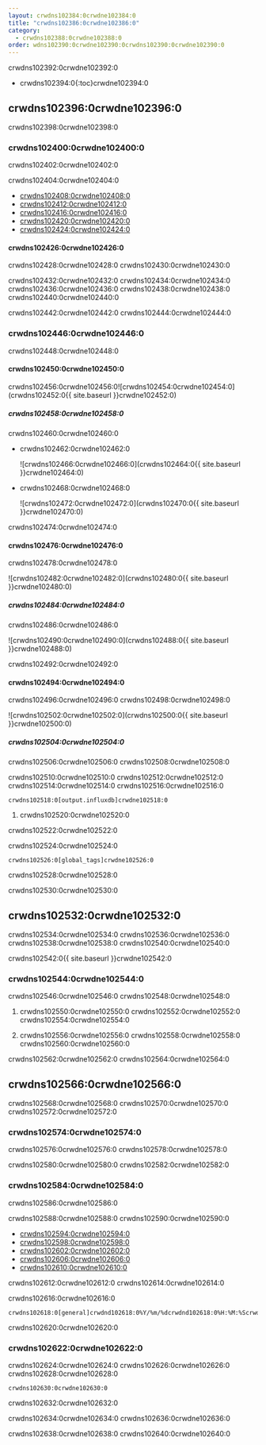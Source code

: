 ```yaml
---
layout: crwdns102384:0crwdne102384:0
title: "crwdns102386:0crwdne102386:0"
category:
  - crwdns102388:0crwdne102388:0
order: wdns102390:0crwdne102390:0crwdns102390:0crwdne102390:0
---
```

crwdns102392:0crwdne102392:0

* crwdns102394:0{:toc}crwdne102394:0

## crwdns102396:0crwdne102396:0

crwdns102398:0crwdne102398:0

### crwdns102400:0crwdne102400:0

crwdns102402:0crwdne102402:0

crwdns102404:0crwdne102404:0

* [crwdns102408:0crwdne102408:0](crwdns102406:0crwdne102406:0)
* [crwdns102412:0crwdne102412:0](crwdns102410:0crwdne102410:0)
* [crwdns102416:0crwdne102416:0](crwdns102414:0crwdne102414:0)
* [crwdns102420:0crwdne102420:0](crwdns102418:0crwdne102418:0)
* [crwdns102424:0crwdne102424:0](crwdns102422:0crwdne102422:0)

#### crwdns102426:0crwdne102426:0

crwdns102428:0crwdne102428:0 crwdns102430:0crwdne102430:0

crwdns102432:0crwdne102432:0 crwdns102434:0crwdne102434:0 crwdns102436:0crwdne102436:0 crwdns102438:0crwdne102438:0 crwdns102440:0crwdne102440:0

crwdns102442:0crwdne102442:0 crwdns102444:0crwdne102444:0

### crwdns102446:0crwdne102446:0

crwdns102448:0crwdne102448:0

#### crwdns102450:0crwdne102450:0

crwdns102456:0crwdne102456:0![crwdns102454:0crwdne102454:0](crwdns102452:0{{ site.baseurl }}crwdne102452:0)

##### crwdns102458:0crwdne102458:0

crwdns102460:0crwdne102460:0

* crwdns102462:0crwdne102462:0
    
    ![crwdns102466:0crwdne102466:0](crwdns102464:0{{ site.baseurl }}crwdne102464:0)

* crwdns102468:0crwdne102468:0
    
    ![crwdns102472:0crwdne102472:0](crwdns102470:0{{ site.baseurl }}crwdne102470:0)

crwdns102474:0crwdne102474:0

#### crwdns102476:0crwdne102476:0

crwdns102478:0crwdne102478:0

![crwdns102482:0crwdne102482:0](crwdns102480:0{{ site.baseurl }}crwdne102480:0)

##### crwdns102484:0crwdne102484:0

crwdns102486:0crwdne102486:0

![crwdns102490:0crwdne102490:0](crwdns102488:0{{ site.baseurl }}crwdne102488:0)

crwdns102492:0crwdne102492:0

#### crwdns102494:0crwdne102494:0

crwdns102496:0crwdne102496:0 crwdns102498:0crwdne102498:0

![crwdns102502:0crwdne102502:0](crwdns102500:0{{ site.baseurl }}crwdne102500:0)

##### crwdns102504:0crwdne102504:0

crwdns102506:0crwdne102506:0 crwdns102508:0crwdne102508:0

crwdns102510:0crwdne102510:0 crwdns102512:0crwdne102512:0 crwdns102514:0crwdne102514:0 crwdns102516:0crwdne102516:0

    crwdns102518:0[output.influxdb]crwdne102518:0
    

1. crwdns102520:0crwdne102520:0

crwdns102522:0crwdne102522:0

crwdns102524:0crwdne102524:0

    crwdns102526:0[global_tags]crwdne102526:0
    

crwdns102528:0crwdne102528:0

crwdns102530:0crwdne102530:0

## crwdns102532:0crwdne102532:0

crwdns102534:0crwdne102534:0 crwdns102536:0crwdne102536:0 crwdns102538:0crwdne102538:0 crwdns102540:0crwdne102540:0

crwdns102542:0{{ site.baseurl }}crwdne102542:0

### crwdns102544:0crwdne102544:0

crwdns102546:0crwdne102546:0 crwdns102548:0crwdne102548:0

1. crwdns102550:0crwdne102550:0 crwdns102552:0crwdne102552:0 crwdns102554:0crwdne102554:0

2. crwdns102556:0crwdne102556:0 crwdns102558:0crwdne102558:0 crwdns102560:0crwdne102560:0

crwdns102562:0crwdne102562:0 crwdns102564:0crwdne102564:0

## crwdns102566:0crwdne102566:0

crwdns102568:0crwdne102568:0 crwdns102570:0crwdne102570:0 crwdns102572:0crwdne102572:0

### crwdns102574:0crwdne102574:0

crwdns102576:0crwdne102576:0 crwdns102578:0crwdne102578:0

crwdns102580:0crwdne102580:0 crwdns102582:0crwdne102582:0

### crwdns102584:0crwdne102584:0

crwdns102586:0crwdne102586:0

crwdns102588:0crwdne102588:0 crwdns102590:0crwdne102590:0

* [crwdns102594:0crwdne102594:0](crwdns102592:0crwdne102592:0)
* [crwdns102598:0crwdne102598:0](crwdns102596:0crwdne102596:0)
* [crwdns102602:0crwdne102602:0](crwdns102600:0crwdne102600:0)
* [crwdns102606:0crwdne102606:0](crwdns102604:0crwdne102604:0)
* [crwdns102610:0crwdne102610:0](crwdns102608:0crwdne102608:0)

crwdns102612:0crwdne102612:0 crwdns102614:0crwdne102614:0

crwdns102616:0crwdne102616:0

    crwdns102618:0[general]crwdnd102618:0%Y/%m/%dcrwdnd102618:0%H:%M:%Scrwdnd102618:0{instance_id}crwdne102618:0
    

crwdns102620:0crwdne102620:0

### crwdns102622:0crwdne102622:0

crwdns102624:0crwdne102624:0 crwdns102626:0crwdne102626:0 crwdns102628:0crwdne102628:0

    crwdns102630:0crwdne102630:0
    

crwdns102632:0crwdne102632:0

crwdns102634:0crwdne102634:0 crwdns102636:0crwdne102636:0

crwdns102638:0crwdne102638:0 crwdns102640:0crwdne102640:0

<!---## Health Monitoring Metrics

CloudWatch integration enables the following custom metrics for health monitoring:

 * `ContainersReserved` gives you a view of usage over time for capacity planning and budget estimation.
 * `ContainersLeaked` should be 0 or close to 0, an increase indicates a potential infrastructure issue.
 * `ContainersAvailable` is used for Auto Scaling.  If the value is too high, consider shutting some machines down, if the value is too low, consider starting up machines.

 * `circle.run-queue.builds` and `circle.run-queue.containers` expresses the degree to which the system is under-provisioned  and number of queued builds that are not running.  Ideally, the ASG will account for this as well.  Values that are too high may indicate an outage or incident.

 * `circle.state.running-builds` provides a general insight into current usage.

 * Note that `circle.state.num-masters` includes the web server host in the Services machine that does **not** run any builds.  That means the following:
   * If the value is 0, there is an outage or system is in maintenance.  Risk of dropping some github hooks.
   * If the value is 1, there are no Builders, so web traffic and GitHub hooks are accepted, but not run.
   * If the value is 1 + n, there are n builders running and visible to the system. If this is less than the total number of builders launched through AWS, your builders are most likely not launching correctly. If builds are queueing, but this number says you have builders available to the system, you may need to launch more builders.
--->